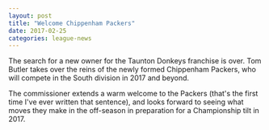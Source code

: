 ```yaml
---
layout: post
title: "Welcome Chippenham Packers"
date: 2017-02-25
categories: league-news
---
```


The search for a new owner for the Taunton Donkeys franchise is over. Tom Butler takes over the reins of the newly formed 
Chippenham Packers, who will compete in the South division in 2017 and beyond.

The commissioner extends a warm welcome to the Packers (that's the first time I've ever written that sentence), and looks forward 
to seeing what moves they make in the off-season in preparation for a Championship tilt in 2017.
